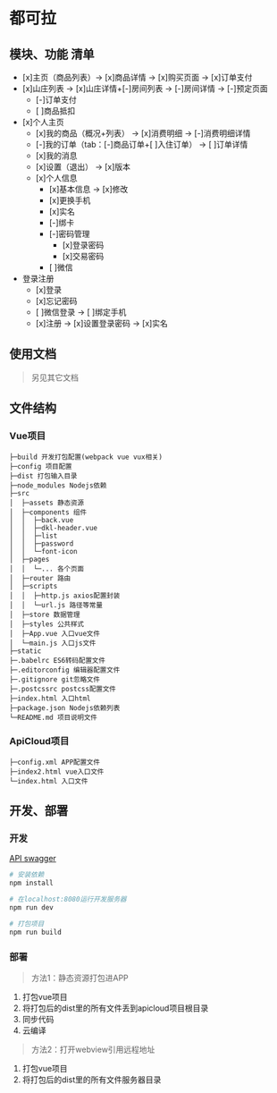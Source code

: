 # 都可拉

## 模块、功能 清单
- [x]主页（商品列表）-> [x]商品详情 -> [x]购买页面 -> [x]订单支付
- [x]山庄列表 -> [x]山庄详情+[-]房间列表 -> [-]房间详情 -> [-]预定页面
  - [-]订单支付
  - [ ]商品抵扣
- [x]个人主页
  - [x]我的商品（概况+列表） -> [x]消费明细 -> [-]消费明细详情
  - [-]我的订单（tab：[-]商品订单+[ ]入住订单） -> [ ]订单详情
  - [x]我的消息
  - [x]设置（退出） -> [x]版本
  - [x]个人信息
    - [x]基本信息 -> [x]修改
    - [x]更换手机
    - [x]实名
    - [-]绑卡
    - [-]密码管理
      - [x]登录密码
      - [x]交易密码
    - [ ]微信
- 登录注册
  - [x]登录
  - [x]忘记密码
  - [ ]微信登录 -> [ ]绑定手机
  - [x]注册 -> [x]设置登录密码 -> [x]实名

## 使用文档
> 另见其它文档

## 文件结构
### Vue项目
```
├─build 开发打包配置(webpack vue vux相关)
├─config 项目配置
├─dist 打包输入目录
├─node_modules Nodejs依赖
├─src
│  ├─assets 静态资源
│  ├─components 组件
│  │  ├─back.vue
│  │  ├─dkl-header.vue
│  │  ├─list
│  │  ├─password
│  │  └─font-icon
│  ├─pages
│  │  └─... 各个页面
│  ├─router 路由
│  ├─scripts
│  │  ├─http.js axios配置封装
│  │  └─url.js 路径等常量
│  ├─store 数据管理
│  ├─styles 公共样式
│  ├─App.vue 入口vue文件
│  └─main.js 入口js文件
├─static
├─.babelrc ES6转码配置文件
├─.editorconfig 编辑器配置文件
├─.gitignore git忽略文件
├─.postcssrc postcss配置文件
├─index.html 入口html
├─package.json Nodejs依赖列表
└─README.md 项目说明文件
```
### ApiCloud项目
```
├─config.xml APP配置文件
├─index2.html vue入口文件
└─index.html 入口文件
```

## 开发、部署
### 开发
[API swagger](http://101.132.146.168:114/swagger/ui/index#/)
``` bash
# 安装依赖
npm install

# 在localhost:8080运行开发服务器
npm run dev

# 打包项目
npm run build
```
### 部署
> 方法1：静态资源打包进APP

1. 打包vue项目
2. 将打包后的dist里的所有文件丢到apicloud项目根目录
3. 同步代码
4. 云编译
> 方法2：打开webview引用远程地址

1. 打包vue项目
2. 将打包后的dist里的所有文件服务器目录